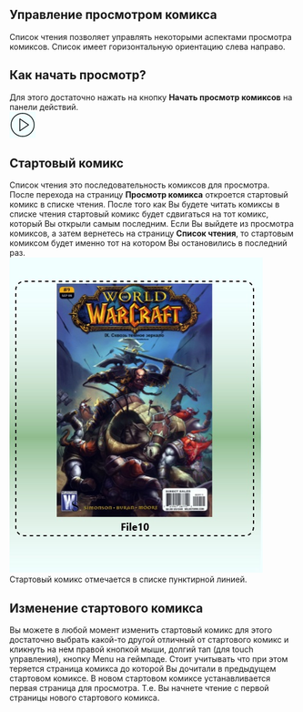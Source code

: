 ## Управление просмотром комикса

Список чтения позволяет управлять некоторыми аспектами просмотра комиксов. Список имеет горизонтальную ориентацию слева направо.

## Как начать просмотр?

Для этого достаточно нажать на кнопку **Начать просмотр комиксов** на панели действий.  
![Начать просмотр комиксов](play.jpg)  

## Стартовый комикс

Список чтения это последовательность комиксов для просмотра. После перехода на страницу **Просмотр комикса** откроется стартовый комикс в списке чтения. После того как Вы будете читать комиксы в списке чтения стартовый комикс будет сдвигаться на тот комикс, который Вы открыли самым последним. Если Вы выйдете из просмотра комиксов, а затем вернетесь на страницу **Список чтения**, то стартовым комиксом будет именно тот на котором Вы остановились в последний раз.  
![Стартовый комикс в списке комиксов](currentcomic.jpg)  
Стартовый комикс отмечается в списке пунктирной линией.

## Изменение стартового комикса

Вы можете в любой момент изменить стартовый комикс для этого достаточно выбрать какой-то другой отличный от стартового комикс и кликнуть на нем правой кнопкой мыши, долгий тап (для touch управления), кнопку Menu на геймпаде. Стоит учитывать что при этом теряется страница комикса до которой Вы дочитали в предыдущем стартовом комиксе. В новом стартовом комиксе устанавливается первая страница для просмотра. Т.е. Вы начнете чтение с первой страницы нового стартового комикса.
